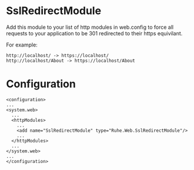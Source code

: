 # SslRedirectModule #

Add this module to your list of http modules in web.config to force all requests to your application to be 301 redirected to their https equivilant.

For example:

```
http://localhost/ -> https://localhost/
http://localhost/About -> https://localhost/About
```

# Configuration #

```
<configuration>
...
<system.web>
  ...
  <httpModules>
    ...
    <add name="SslRedirectModule" type="Ruhe.Web.SslRedirectModule"/>
    ...
  </httpModules>
  ...
</system.web>
...
</configuration>
```